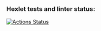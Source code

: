 ### Hexlet tests and linter status:
[![Actions Status](https://github.com/lo0ken/java-project-lvl2/workflows/hexlet-check/badge.svg)](https://github.com/lo0ken/java-project-lvl2/actions)